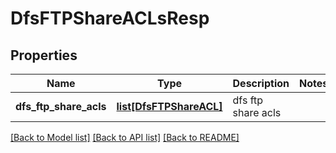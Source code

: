 # DfsFTPShareACLsResp

## Properties
Name | Type | Description | Notes
------------ | ------------- | ------------- | -------------
**dfs_ftp_share_acls** | [**list[DfsFTPShareACL]**](DfsFTPShareACL.md) | dfs ftp share acls | 

[[Back to Model list]](../README.md#documentation-for-models) [[Back to API list]](../README.md#documentation-for-api-endpoints) [[Back to README]](../README.md)


